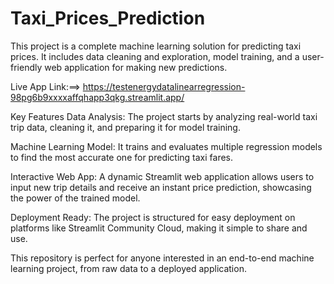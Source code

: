 # Taxi_Prices_Prediction

This project is a complete machine learning solution for predicting taxi prices. It includes data cleaning and exploration, model training, and a user-friendly web application for making new predictions.

Live App Link:==> https://testenergydatalinearregression-98pg6b9xxxxaffqhapp3qkg.streamlit.app/

Key Features
Data Analysis: The project starts by analyzing real-world taxi trip data, cleaning it, and preparing it for model training.

Machine Learning Model: It trains and evaluates multiple regression models to find the most accurate one for predicting taxi fares.

Interactive Web App: A dynamic Streamlit web application allows users to input new trip details and receive an instant price prediction, showcasing the power of the trained model.

Deployment Ready: The project is structured for easy deployment on platforms like Streamlit Community Cloud, making it simple to share and use.

This repository is perfect for anyone interested in an end-to-end machine learning project, from raw data to a deployed application.
